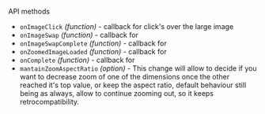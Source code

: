 API methods

- `onImageClick` *(function)* - callback for click's over the large image
- `onImageSwap` *(function)* - callback for 
- `onImageSwapComplete` *(function)* - callback for 
- `onZoomedImageLoaded` *(function)* - callback for 
- `onComplete` *(function)* - callback for 
- `mantainZoomAspectRatio` *(option)* - This change will allow to decide if you want to decrease zoom of one of the dimensions once the other reached it's top value, or keep the aspect ratio, default behaviour still being as always, allow to continue zooming out, so it keeps retrocompatibility.



